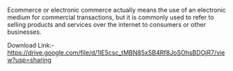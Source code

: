 Ecommerce or electronic commerce actually means the use of an electronic medium for commercial transactions, but it is commonly used to refer to selling products and services over the internet to consumers or other businesses.

Download Link:- https://drive.google.com/file/d/1lE5csc_tMBN85xSB4Rf8JoSOhsBDOjR7/view?usp=sharing
